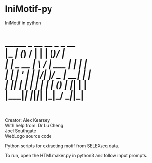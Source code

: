 # IniMotif-py
IniMotif in python

 _____       _ __  __       _   _  __  <br />
|_   _|     (_)  \/  |     | | (_)/ _| <br />
  | |  _ __  _| \  / | ___ | |_ _| |_  <br />
  | | | '_ \| | |\/| |/ _ \| __| |  _| <br />
 _| |_| | | | | |  | | (_) | |_| | |   <br />
|_____|_| |_|_|_|  |_|\___/ \__|_|_|   <br />
 <br />
 ====================================

Creator: 	Alex Kearsey <br />
With help from:	Dr Lu Cheng <br />
		Joel Southgate <br />
		WebLogo source code <br />

Python scripts for extracting motif from SELEXseq data.

To run, open the HTMLmaker.py in python3 and follow input prompts.
